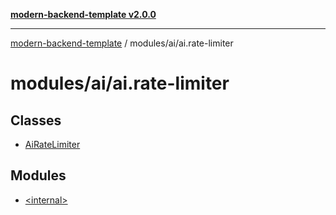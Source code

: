 [**modern-backend-template v2.0.0**](../../../README.md)

***

[modern-backend-template](../../../modules.md) / modules/ai/ai.rate-limiter

# modules/ai/ai.rate-limiter

## Classes

- [AiRateLimiter](classes/AiRateLimiter.md)

## Modules

- [\<internal\>](-internal-/README.md)
